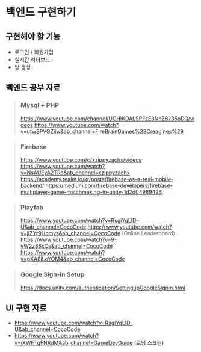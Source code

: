 # 백엔드 구현하기
## 구현해야 할 기능
- 로그인 / 회원가입
- 실시간 리더보드
- 방 생성


## 벡엔드 공부 자료

> ### Mysql + PHP 
> https://www.youtube.com/channel/UCHIKDALSPFzE3NhZ6k35pDQ/videos
> https://www.youtube.com/watch?v=utwSPVGZiiw&ab_channel=FireBrainGames%28Creagines%29

> ### Firebase
> https://www.youtube.com/c/xzippyzachx/videos
> https://www.youtube.com/watch?v=NsAUEyA2TRo&ab_channel=xzippyzachx
> https://academy.realm.io/kr/posts/firebase-as-a-real-mobile-backend/
> https://medium.com/firebase-developers/firebase-multiplayer-game-matchmaking-in-unity-1d2d04989426

> ### Playfab
> https://www.youtube.com/watch?v=RsgiYqLID-U&ab_channel=CocoCode
> https://www.youtube.com/watch?v=jlZYr9Hbmys&ab_channel=CocoCode (Online Leaderboard)
> https://www.youtube.com/watch?v=9-vW2z88xCs&ab_channel=CocoCode
> https://www.youtube.com/watch?v=gXA8jLoYOM4&ab_channel=CocoCode

> ### Google Sign-in Setup
> https://docs.unity.com/authentication/SettingupGoogleSignin.html


## UI 구현 자료
- https://www.youtube.com/watch?v=RsgiYqLID-U&ab_channel=CocoCode
- https://www.youtube.com/watch?v=iXWFTgFNRdM&ab_channel=GameDevGuide (로딩 스크린)
